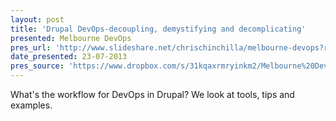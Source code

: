 ```yaml
---
layout: post
title: 'Drupal DevOps-decoupling, demystifying and decomplicating'
presented: Melbourne DevOps
pres_url: 'http://www.slideshare.net/chrischinchilla/melbourne-devops?related=1'
date_presented: 23-07-2013
pres_source: 'https://www.dropbox.com/s/31kqaxrmryinkm2/Melbourne%20Devops.pptx?dl=0'
---
```


What's the workflow for DevOps in Drupal? We look at tools, tips and examples.
